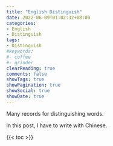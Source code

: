 ```yaml
---
title: "English Distinguish"
date: 2022-06-09T01:02:32+08:00
categories:
- English
- Distinguish
tags:
- Distinguish
#keywords:
#- coffee
#- grinder
clearReading: true
comments: false
showTags: true
showPagination: true
showSocial: true
showDate: true
---
```


Many records for distinguishing words.

In this post, I have to write with Chinese.

<!--more-->

{{< toc >}}

## 
